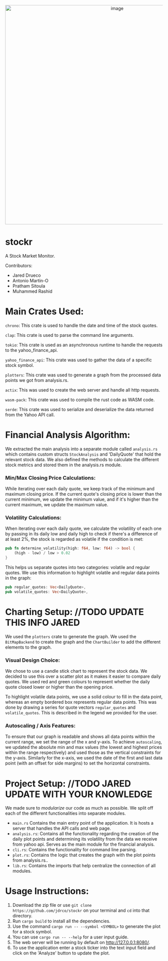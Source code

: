 <p align="center">
    <img width="700" alt="image" src="https://github.com/jdrco/stockr/assets/83478026/80f48c7d-1a44-419c-838a-52222d30ef3b">
</p>

# stockr

A Stock Market Monitor.

Contributors:
- Jared Drueco
- Antonio Martin-O
- Pratham Sitoula
- Muhammed Rashid

# Main Crates Used:

`chrono`: This crate is used to handle the date and time of the stock quotes.

`clap`: This crate is used to parse the command line arguments.

`tokio`: This crate is used as an asynchronous runtime to handle the requests to the yahoo_finance_api.

`yahoo_finance_api`: This crate was used to gather the data of a specific stock symbol.

`plotters`: This crate was used to generate a graph from the processed data points we got from analysis.rs.

`actix`: This was used to create the web server and handle all http requests.

`wasm-pack`: This crate was used to compile the rust code as WASM code.

`serde`: This crate was used to serialize and deserialize the data returned from the Yahoo API call.

# Financial Analysis Algorithm:

We extracted the main analysis into a separate module called `analysis.rs` which contains custom structs `StockAnalysis` and 'DailyQuote' that hold the relevant stock data. We also defined the methods to calculate the different stock metrics and stored them in the analysis.rs module.

### Min/Max Closing Price Calculations:

While iterating over each daily quote, we keep track of the minimum and maximum closing price. If the current quote's closing price is lower than the current minimum, we update the minimum value, and if it's higher than the current maximum, we update the maximum value.


### Volatility Calculations:

When iterating over each daily quote, we calculate the volatility of each one by passing in its daily low and daily high to check if there's a difference of at least 2%, the stock is regarded as volatile if the condition is met:

```rust
pub fn determine_volatility(high: f64, low: f64) -> bool {
    (high - low) / low > 0.02
}
```

This helps us separate quotes into two categories: volatile and regular quotes. We use this information to highlight volatile and regular data points in the graph:
```rust
pub regular_quotes: Vec<DailyQuote>,
pub volatile_quotes: Vec<DailyQuote>,
```

# Charting Setup: //TODO UPDATE THIS INFO JARED

We used the `plotters` crate to generate the graph. We used the `BitMapBackend` to create the graph and the `ChartBuilder` to add the different elements to the graph.

### Visual Design Choice:

We chose to use a candle stick chart to represent the stock data. We decided to use this over a scatter plot as it makes it easier to compare daily quotes. We used red and green colours to represent whether the daily quote closed lower or higher than the opening price.

To highlight volatile data points, we use a solid colour to fill in the data point, whereas an empty bordered box represents regular data points. This was done by drawing a series for quote vectors `regular_quotes` and `volatile_quotes`. This is described in the legend we provided for the user.

### Autoscaling / Axis Features:

To ensure that our graph is readable and shows all data points within the current range, we set the range of the x and y-axis. To achieve `autoscaling`, we updated the absolute min and max values (the lowest and highest prices within the range respectively) and used those as the vertical constraints for the y-axis. Similarly for the x-axis, we used the date of the first and last data point (with an offset for side margins) to set the horizontal constraints.

# Project Setup: //TODO JARED UPDATE WITH YOUR KNOWLEDGE

We made sure to *modularize* our code as much as possible. We split off each of the different functionalities into separate modules.

- `main.rs` Contains the main entry point of the application. It is hosts a server that handles the API calls and web page.
- `analysis.rs`: Contains all the functionality regarding the creation of the daily plot points and determining its volatility from the data we receive from yahoo api. Serves as the main module for the financial analysis.
- `cli.rs`: Contains the functionality for command line parsing.
- `plot.rs`: Contains the logic that creates the graph with the plot points from analysis.rs..
- `lib.rs`: Contains the imports that help centralize the connection of all modules.

# Usage Instructions:

1. Download the zip file or use `git clone https://github.com/jdrco/stockr` on your terminal and `cd` into that directory.
2. Run `cargo build` to install all the dependencies.
3. Use the command `cargo run -- --symbol <SYMBOL>` to generate the plot for a stock symbol.
4. You can use `cargo run -- --help` for a user input guide.
5. The web server will be running by default on http://127.0.0.1:8080/.
6. To use the application enter a stock ticker into the text input field and click on the 'Analyze' button to update the plot.
